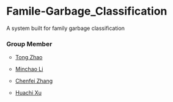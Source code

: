 <h1>Famile-Garbage_Classification</h1>
<p>A system built for family garbage classification</p>

<h3> Group Member</h3>
<ul type = "circle">
  <li><p><a href = 'https://github.com/wanwandebaba'>Tong Zhao</a></p></li>
  <li><p><a href = 'https://github.com/MarshalLeeeeee'>Minchao Li</a></p></li>
  <li><p><a href = 'https://github.com/374365283'>Chenfei Zhang</a></p></li>
  <li><p><a href = 'https://github.com/978326187'>Huachi Xu</a></p></li>
</ul>

